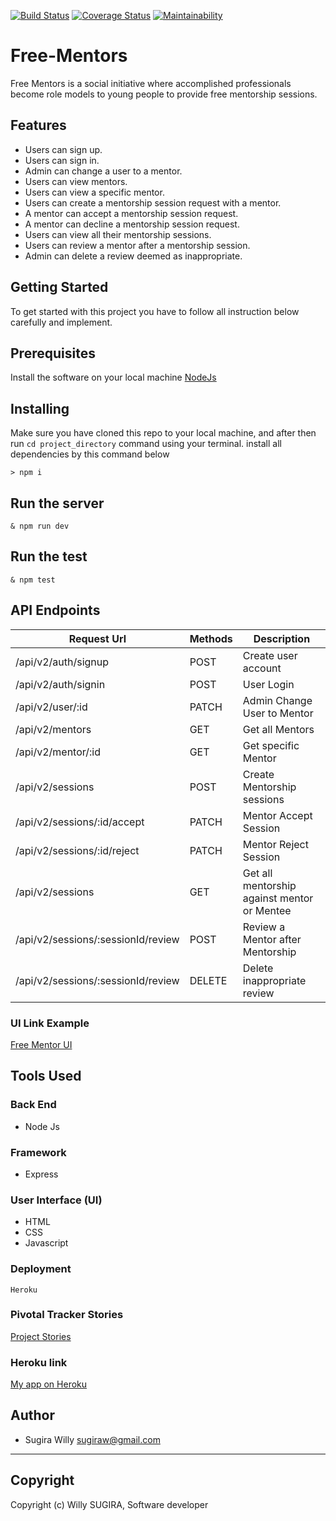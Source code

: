 [![Build Status](https://travis-ci.org/william000000/Free-Mentors.svg?branch=develop)](https://travis-ci.org/william000000/Free-Mentors)
[![Coverage Status](https://coveralls.io/repos/github/william000000/Free-Mentors/badge.svg?branch=develop)](https://coveralls.io/github/william000000/Free-Mentors?branch=develop)
[![Maintainability](https://api.codeclimate.com/v2/badges/8ee023386df711ab3b1b/maintainability)](https://codeclimate.com/github/william000000/Free-Mentors/maintainability)

# Free-Mentors

Free Mentors is a social initiative where accomplished professionals become role models to
young people to provide free mentorship sessions.

## Features
- Users can sign up.
- Users can sign in.
- Admin can change a user to a mentor.
- Users can view mentors.
- Users can view a specific mentor.
- Users can create a mentorship session request with a mentor.
- A mentor can accept a mentorship session request.
- A mentor can decline a mentorship session request.
- Users can view all their mentorship sessions.
- Users can review a mentor after a mentorship session.
- Admin can delete a review deemed as inappropriate.


## Getting Started
To get started with this project you have to follow all instruction below carefully and implement.

## Prerequisites
Install the software on your local machine [NodeJs](https://nodejs.org/en/download/)

## Installing
Make sure you have cloned this repo to your local machine, and after then run `cd project_directory` command using your terminal. install all dependencies by this command below

```
> npm i
```

## Run the server
```
& npm run dev
```
## Run the test

```
& npm test
```

## API Endpoints

| Request Url | Methods  | Description  |
| ------- | --- | --- |
| /api/v2/auth/signup | POST | Create user account |
| /api/v2/auth/signin | POST | User Login  |
| /api/v2/user/:id | PATCH | Admin Change User to Mentor |
| /api/v2/mentors | GET | Get all Mentors |
| /api/v2/mentor/:id | GET | Get specific Mentor |
| /api/v2/sessions | POST | Create Mentorship sessions |
| /api/v2/sessions/:id/accept | PATCH | Mentor Accept Session |
| /api/v2/sessions/:id/reject | PATCH | Mentor Reject Session |
| /api/v2/sessions  | GET | Get all mentorship against mentor or Mentee |
| /api/v2/sessions/:sessionId/review | POST | Review a Mentor after Mentorship |
| /api/v2/sessions/:sessionId/review | DELETE | Delete inappropriate review |



### UI Link Example
[Free Mentor UI](https://william000000.github.io/Free-Mentors/UI/index.html)


## Tools Used

### Back End
* Node Js

### Framework
* Express

### User Interface (UI)
* HTML
* CSS
* Javascript

### Deployment
```
Heroku
```
### Pivotal Tracker Stories 
[Project Stories](https://www.pivotaltracker.com/n/projects/2379756)
### Heroku link

[My app on Heroku](https://freementors.herokuapp.com/)

## Author
- Sugira Willy <sugiraw@gmail.com>
---

## Copyright
Copyright (c) Willy SUGIRA, Software developer
